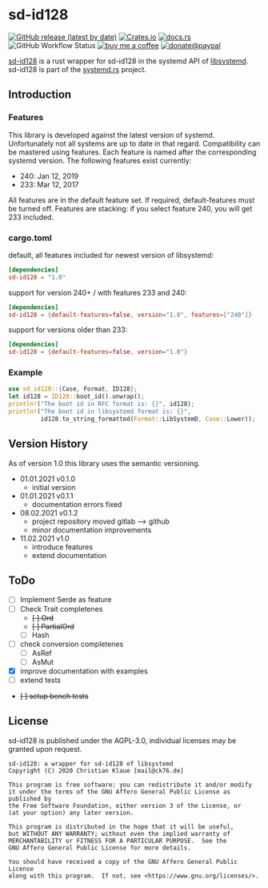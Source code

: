 # sd-id128

[![GitHub release (latest by date)](https://img.shields.io/github/v/release/ente76/sd-id128?label=github&logo=github)](https://github.com/ente76/sd-id128)  [![Crates.io](https://img.shields.io/crates/v/sd-id128)](https://crates.io/crates/sd-id128)  [![docs.rs](https://docs.rs/sd-id128/badge.svg)](https://docs.rs/sd-id128/)  ![GitHub Workflow Status](https://img.shields.io/github/workflow/status/ente76/sd-id128/test?label=test&logo=github) [![buy me a coffee](https://img.shields.io/badge/buy%20me%20a%20coffee-or%20I%20sing-53a0d0?style=flat&logo=Buy-Me-A-Coffee)](https://www.buymeacoffee.com/ente)  [![donate@paypal](https://img.shields.io/badge/paypal-donation-53a0d0?style=flat&logo=paypal)](https://www.paypal.com/donate?hosted_button_id=CRGNTJBS4AD4G)  

[sd-id128](https://github.com/ente76/sd-id128) is a rust wrapper for sd-id128 in the systemd API of [libsystemd](https://www.freedesktop.org/software/systemd/man/sd-id128.html). sd-id128 is part of the [systemd.rs](https://github.com/ente76/systemd.rs) project.

## Introduction

### Features

This library is developed against the latest version of systemd. Unfortunately not all systems are up to date in that regard. Compatibility can be mastered using features. Each feature is named after the corresponding systemd version. The following features exist currently:

- 240: Jan 12, 2019
- 233: Mar 12, 2017

All features are in the default feature set. If required, default-features must be turned off. Features are stacking: if you select feature 240, you will get 233 included.

### cargo.toml

default, all features included for newest version of libsystemd:

```toml
[dependencies]
sd-id128 = "1.0"
```

support for version 240+ / with features 233 and 240:

```toml
[dependencies]
sd-id128 = {default-features=false, version="1.0", features=["240"]}
```

support for versions older than 233:

```toml
[dependencies]
sd-id128 = {default-features=false, version="1.0"}
```

### Example

```rust
use sd_id128::{Case, Format, ID128};
let id128 = ID128::boot_id().unwrap();
println!("The boot id in RFC format is: {}", id128);
println!("The boot id in libsystemd format is: {}",
         id128.to_string_formatted(Format::LibSystemD, Case::Lower));
```

## Version History

As of version 1.0 this library uses the semantic versioning.

- 01.01.2021 v0.1.0
  - initial version
- 01.01.2021 v0.1.1
  - documentation errors fixed
- 08.02.2021 v0.1.2
  - project repository moved gitlab --> github
  - minor documentation improvements
- 11.02.2021 v1.0
  - introduce features
  - extend documentation

## ToDo

- [ ] Implement Serde as feature
- [ ] Check Trait completenes
  - ~~[ ] Ord~~
  - ~~[ ] PartialOrd~~
  - [ ] Hash
- [ ] check conversion completenes
  - [ ] AsRef
  - [ ] AsMut
- [x] improve documentation with examples
- [ ] extend tests
- ~~[ ] setup bench tests~~

## License

sd-id128 is published under the AGPL-3.0, individual licenses may be granted upon request.

```license
sd-id128: a wrapper for sd-id128 of libsystemd
Copyright (C) 2020 Christian Klaue [mail@ck76.de]

This program is free software: you can redistribute it and/or modify
it under the terms of the GNU Affero General Public License as published by
the Free Software Foundation, either version 3 of the License, or
(at your option) any later version.

This program is distributed in the hope that it will be useful,
but WITHOUT ANY WARRANTY; without even the implied warranty of
MERCHANTABILITY or FITNESS FOR A PARTICULAR PURPOSE.  See the
GNU Affero General Public License for more details.

You should have received a copy of the GNU Affero General Public License
along with this program.  If not, see <https://www.gnu.org/licenses/>.
```
